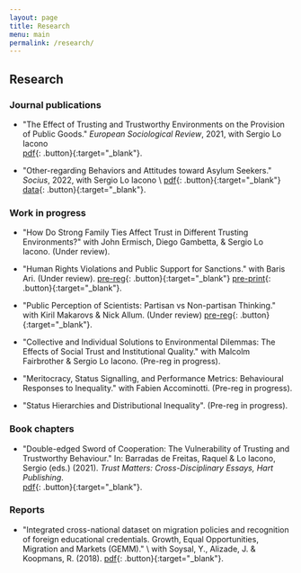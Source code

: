 ```yaml
---
layout: page
title: Research
menu: main
permalink: /research/
---
```


## Research

### Journal publications

- "The Effect of Trusting and Trustworthy Environments on the Provision of Public Goods." *European Sociological Review*, 2021, with Sergio Lo Iacono \
[pdf](https://brksnmz.github.io/assets/esr.pdf){: .button}{:target="_blank"}.

- "Other-regarding Behaviors and Attitudes toward Asylum Seekers." *Socius*, 2022, with Sergio Lo Iacono \ 
[pdf](https://brksnmz.github.io/assets/esr.pdf){: .button}{:target="_blank"} [data](https://osf.io/mecpj/?view_only=4c1d81746fd545a7a62462fbeeee2194){: .button}{:target="_blank"}.

### Work in progress

- "How Do Strong Family Ties Affect Trust in Different Trusting Environments?" with John Ermisch, Diego Gambetta, \& Sergio Lo Iacono. (Under review).

- "Human Rights Violations and Public Support for Sanctions." with Baris Ari. (Under review). [pre-reg](https://osf.io/hfusz/){: .button}{:target="_blank"} [pre-print](https://papers.ssrn.com/sol3/papers.cfm?abstract_id=3990963){: .button}{:target="_blank"}.

- "Public Perception of Scientists: Partisan vs Non-partisan Thinking." with Kiril Makarovs \& Nick Allum. (Under review) [pre-reg](https://osf.io/fe2s9){: .button}{:target="_blank"}.

- "Collective and Individual Solutions to Environmental Dilemmas: The Effects of Social Trust and Institutional Quality." with Malcolm Fairbrother \& Sergio Lo Iacono. (Pre-reg in progress).

- "Meritocracy, Status Signalling, and Performance Metrics: Behavioural Responses to Inequality." with Fabien Accominotti. (Pre-reg in progress).

- "Status Hierarchies and Distributional Inequality". (Pre-reg in progress).  

### Book chapters

- "Double-edged Sword of Cooperation: The Vulnerability of Trusting and Trustworthy Behaviour." In: Barradas de Freitas, Raquel & Lo Iacono, Sergio (eds.) (2021). *Trust Matters: Cross-Disciplinary Essays, Hart Publishing*. \
[pdf](https://brksnmz.github.io/assets/book-chapter_1.pdf){: .button}{:target="_blank"}.

### Reports

- "Integrated cross-national dataset on migration policies and recognition of foreign educational credentials. Growth, Equal Opportunities, Migration and Markets (GEMM)." \ 
with Soysal, Y., Alizade, J. \& Koopmans, R. (2018). [pdf](https://gemm2020.eu/?resources=report-integrated-cross-national-dataset-on-migration-policies-and-recognition-of-foreign-educational-credentials){: .button}{:target="_blank"}.

